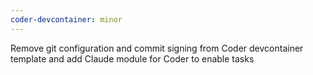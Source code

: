 ```yaml
---
coder-devcontainer: minor
---
```


Remove git configuration and commit signing from Coder devcontainer template and add Claude module for Coder to enable tasks